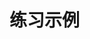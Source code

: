 <!--
 * @Author: 27
 * @LastEditors: 27
 * @Date: 2022-07-06 15:17:50
 * @LastEditTime: 2022-07-06 15:18:02
 * @FilePath: /Road-Rust/rust-coding/practice_demos/doc.md
 * @description: type some description
-->

# 练习示例
